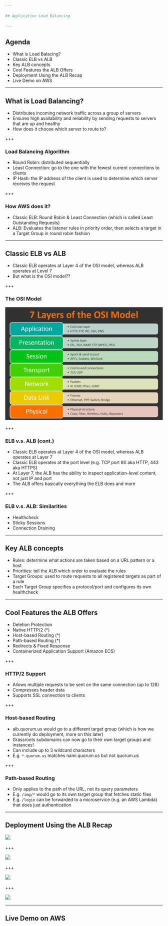 ```yaml
---

## Application Load Balancing

---
```


## Agenda

- What is Load Balacing?
- Classic ELB vs ALB
- Key ALB concepts
- Cool Features the ALB Offers
- Deployment Using the ALB Recap
- Live Demo on AWS

---

## What is Load Balancing?

- Distributes incoming network traffic across a group of servers
- Ensures high availability and reliability by sending requests to servers that are up and healthy
- How does it choose which server to route to?

+++

### Load Balancing Algorithm

- Round Robin: distributed sequentially
- Least Connection: go to the one with the fewest current connections to clients
- IP Hash: the IP address of the client is used to determine which server receives the request

+++

### How AWS does it?

- Classic ELB: Round Robin & Least Connection (which is called Least Outstanding Requests)
- ALB: Evaluates the listener rules in priority order, then selects a target in a Target Group in round robin fashion

---

## Classic ELB vs ALB

- Classic ELB operates at Layer 4 of the OSI model, whereas ALB operates at Level 7
- But what is the OSI model??

+++

### The OSI Model

![](assets/osi-model.jpg)

+++

### ELB v.s. ALB (cont.)

- Classic ELB operates at Layer 4 of the OSI model, whereas ALB operates at Layer 7
- Classic ELB operates at the port level (e.g. TCP port 80 aka HTTP, 443 aka HTTPS)
- At Layer 7, the ALB has the ability to inspect application-level content, not just IP and port
- The ALB offers basically everything the ELB does and more

+++

### ELB v.s. ALB: Similarities

- Healthcheck
- Sticky Sessions
- Connection Draining

---

## Key ALB concepts

- Rules: determine what actions are taken based on a URL pattern or a host
- Priorities: tell the ALB which order to evaluate the rules
- Target Groups: used to route requests to all registered targets as part of a rule
- Each Target Group specifies a protocol/port and configures its own healthcheck 

---

## Cool Features the ALB Offers

- Deletion Protection
- Native HTTP/2 (*)
- Host-based Routing (*)
- Path-based Routing (*)
- Redirects & Fixed Response
- Containerized Application Support (Amazon ECS)

+++

### HTTP/2 Support

- Allows multiple requests to be sent on the same connection (up to 128)
- Compresses header data
- Supports SSL connection to clients

+++

### Host-based Routing

- alb.quorum.us would go to a different target group (which is how we currently do deployment, more on this later)
- Grassroots subdomains can now go to their own target groups and instances!
- Can include up to 3 wildcard characters
- E.g. `*.quorum.us` matches nami.quorum.us but not quorum.us

+++

### Path-based Routing

- Only applies to the path of the URL, not its query parameters
- E.g. `/img/*` would go to its own target group that fetches static files
- E.g. `/login` can be forwarded to a microservice (e.g. an AWS Lambda) that does just authentication

---

## Deployment Using the ALB Recap

![](QBits_Khoa.002.jpeg)

+++

![](QBits_Khoa.003.jpeg)

+++

![](QBits_Khoa.004.jpeg)

+++

![](QBits_Khoa.005.jpeg)

---

## Live Demo on AWS

